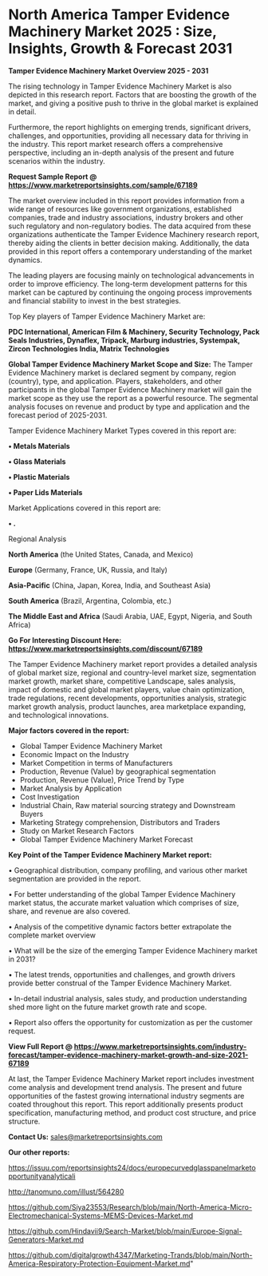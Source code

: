 # North America Tamper Evidence Machinery Market 2025 : Size, Insights, Growth & Forecast 2031

<Strong> Tamper Evidence Machinery Market Overview 2025 - 2031</strong>

The rising technology in Tamper Evidence Machinery Market is also depicted in this research report. Factors that are boosting the growth of the market, and giving a positive push to thrive in the global market is explained in detail.

Furthermore, the report highlights on emerging trends, significant drivers, challenges, and opportunities, providing all necessary data for thriving in the industry. This report market research offers a comprehensive perspective, including an in-depth analysis of the present and future scenarios within the industry.

<strong>Request Sample Report @ <a href=https://www.marketreportsinsights.com/sample/67189>https://www.marketreportsinsights.com/sample/67189</a></strong>

The market overview included in this report provides information from a wide range of resources like government organizations, established companies, trade and industry associations, industry brokers and other such regulatory and non-regulatory bodies. The data acquired from these organizations authenticate the Tamper Evidence Machinery research report, thereby aiding the clients in better decision making. Additionally, the data provided in this report offers a contemporary understanding of the market dynamics.

The leading players are focusing mainly on technological advancements in order to improve efficiency. The long-term development patterns for this market can be captured by continuing the ongoing process improvements and financial stability to invest in the best strategies.

Top Key players of Tamper Evidence Machinery Market are:

<strong>PDC International, American Film & Machinery, Security Technology, Pack Seals Industries, Dynaflex, Tripack, Marburg industries, Systempak, Zircon Technologies India, Matrix Technologies</strong>

<strong><b>Global Tamper Evidence Machinery Market Scope and Size:</b></strong>
The Tamper Evidence Machinery market is declared segment by company, region (country), type, and application. Players, stakeholders, and other participants in the global Tamper Evidence Machinery market will gain the market scope as they use the report as a powerful resource. The segmental analysis focuses on revenue and product by type and application and the forecast period of 2025-2031.

Tamper Evidence Machinery Market Types covered in this report are:

<strong>• Metals Materials

• Glass Materials

• Plastic Materials

• Paper Lids Materials</strong>

Market Applications covered in this report are:

<strong>• .</strong> 

Regional Analysis

<strong>North America</strong> (the United States, Canada, and Mexico)

<strong>Europe</strong> (Germany, France, UK, Russia, and Italy)

<strong>Asia-Pacific</strong> (China, Japan, Korea, India, and Southeast Asia)

<strong>South America</strong> (Brazil, Argentina, Colombia, etc.)

<strong>The Middle East and Africa</strong> (Saudi Arabia, UAE, Egypt, Nigeria, and South Africa)

<strong>Go For Interesting Discount Here: <a href=https://www.marketreportsinsights.com/discount/67189>https://www.marketreportsinsights.com/discount/67189</a></strong>

The Tamper Evidence Machinery market report provides a detailed analysis of global market size, regional and country-level market size, segmentation market growth, market share, competitive Landscape, sales analysis, impact of domestic and global market players, value chain optimization, trade regulations, recent developments, opportunities analysis, strategic market growth analysis, product launches, area marketplace expanding, and technological innovations.

<strong><b>Major factors covered in the report:</b></strong>
<ul>
  <li>Global Tamper Evidence Machinery Market </li>
  <li>Economic Impact on the Industry</li>
  <li>Market Competition in terms of Manufacturers</li>
  <li>Production, Revenue (Value) by geographical segmentation</li>
  <li>Production, Revenue (Value), Price Trend by Type</li>
  <li>Market Analysis by Application</li>
  <li>Cost Investigation</li>
  <li>Industrial Chain, Raw material sourcing strategy and Downstream Buyers</li>
  <li>Marketing Strategy comprehension, Distributors and Traders</li>
  <li>Study on Market Research Factors</li>
  <li>Global Tamper Evidence Machinery Market Forecast</li>
</ul>

<strong><b>Key Point of the Tamper Evidence Machinery Market report:</b></strong>

• Geographical distribution, company profiling, and various other market segmentation are provided in the report.

• For better understanding of the global Tamper Evidence Machinery market status, the accurate market valuation which comprises of size, share, and revenue are also covered.

• Analysis of the competitive dynamic factors better extrapolate the complete market overview

• What will be the size of the emerging Tamper Evidence Machinery market in 2031?

• The latest trends, opportunities and challenges, and growth drivers provide better construal of the Tamper Evidence Machinery Market.

• In-detail industrial analysis, sales study, and production understanding shed more light on the future market growth rate and scope.

• Report also offers the opportunity for customization as per the customer request.

<strong><b>View Full Report @ <a href=https://www.marketreportsinsights.com/industry-forecast/tamper-evidence-machinery-market-growth-and-size-2021-67189>https://www.marketreportsinsights.com/industry-forecast/tamper-evidence-machinery-market-growth-and-size-2021-67189</a></b></strong>


At last, the Tamper Evidence Machinery Market report includes investment come analysis and development trend analysis. The present and future opportunities of the fastest growing international industry segments are coated throughout this report. This report additionally presents product specification, manufacturing method, and product cost structure, and price structure.

<strong>Contact Us:</strong>
sales@marketreportsinsights.com

<strong>Our other reports:</strong>

<a href=https://issuu.com/reportsinsights24/docs/europecurvedglasspanelmarketopportunityanalyticali>https://issuu.com/reportsinsights24/docs/europecurvedglasspanelmarketopportunityanalyticali</a>

<a href=http://tanomuno.com/illust/564280>http://tanomuno.com/illust/564280</a>

<a href=https://github.com/Siya23553/Research/blob/main/North-America-Micro-Electromechanical-Systems-MEMS-Devices-Market.md>https://github.com/Siya23553/Research/blob/main/North-America-Micro-Electromechanical-Systems-MEMS-Devices-Market.md</a>

<a href=https://github.com/Hindavii9/Search-Market/blob/main/Europe-Signal-Generators-Market.md>https://github.com/Hindavii9/Search-Market/blob/main/Europe-Signal-Generators-Market.md</a>

<a href=https://github.com/digitalgrowth4347/Marketing-Trands/blob/main/North-America-Respiratory-Protection-Equipment-Market.md>https://github.com/digitalgrowth4347/Marketing-Trands/blob/main/North-America-Respiratory-Protection-Equipment-Market.md</a>"
